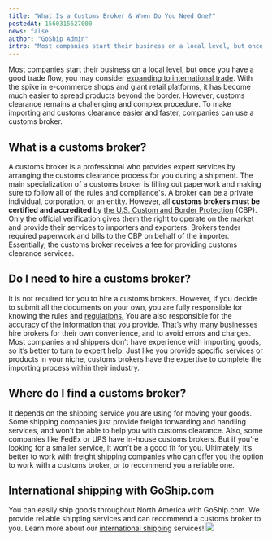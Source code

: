 ```yaml
---
title: "What Is a Customs Broker & When Do You Need One?"
postedAt: 1560315627000
news: false
author: "GoShip Admin"
intro: "Most companies start their business on a local level, but once you have a good trade flow, you may consider expanding to international trade. With the spike in e-commerce shops and giant retail platforms, it has become much easier to spread products beyond the border. However, customs clearance remains a challenging and complex procedure. To make importing and customs clearance easier and faster, companies can use a customs broker. \n\nWhat is a customs broker?\n-\n\nA customs broker is a professional who provid"
---
```

Most companies start their business on a local level, but once you have a good trade flow, you may consider [expanding to international trade](https://www.goship.com/blog/shipping-to-canada-from-the-us/). With the spike in e-commerce shops and giant retail platforms, it has become much easier to spread products beyond the border. However, customs clearance remains a challenging and complex procedure. To make importing and customs clearance easier and faster, companies can use a customs broker.

**What is a customs broker?**
-----------------------------

A customs broker is a professional who provides expert services by arranging the customs clearance process for you during a shipment. The main specialization of a customs broker is filling out paperwork and making sure to follow all of the rules and compliance's. A broker can be a private individual, corporation, or an entity. However, all **customs brokers must be certified and accredited** by [the U.S. Custom and Border Protection](https://www.cbp.gov/) (CBP). Only the official verification gives them the right to operate on the market and provide their services to importers and exporters. Brokers tender required paperwork and bills to the CBP on behalf of the importer. Essentially, the customs broker receives a fee for providing customs clearance services.

**Do I need to hire a customs broker?**
---------------------------------------

It is not required for you to hire a customs brokers. However, if you decide to submit all the documents on your own, you are fully responsible for knowing the rules and [regulations.](https://www.cbp.gov/sites/default/files/documents/Importing%20into%20the%20U.S.pdf) You are also responsible for the accuracy of the information that you provide. That’s why many businesses hire brokers for their own convenience, and to avoid errors and charges. Most companies and shippers don’t have experience with importing goods, so it’s better to turn to expert help. Just like you provide specific services or products in your niche, customs brokers have the expertise to complete the importing process within their industry.

**Where do I find a customs broker?**
-------------------------------------

It depends on the shipping service you are using for moving your goods. Some shipping companies just provide freight forwarding and handling services, and won't be able to help you with customs clearance. Also, some companies like FedEx or UPS have in-house customs brokers. But if you’re looking for a smaller service, it won’t be a good fit for you. Ultimately, it’s better to work with freight shipping companies who can offer you the option to work with a customs broker, or to recommend you a reliable one.

**International shipping with GoShip.com**
------------------------------------------

You can easily ship goods throughout North America with GoShip.com. We provide reliable shipping services and can recommend a customs broker to you. Learn more about our [international shipping](https://www.goship.com/shipping-services/international-shipping/) services! [![](https://www.goship.com/wp-content/uploads/2021/02/1ace89b4-fe28-40ff-a2a7-4cddc60fc9ec.png)](https://www.goship.com/)

